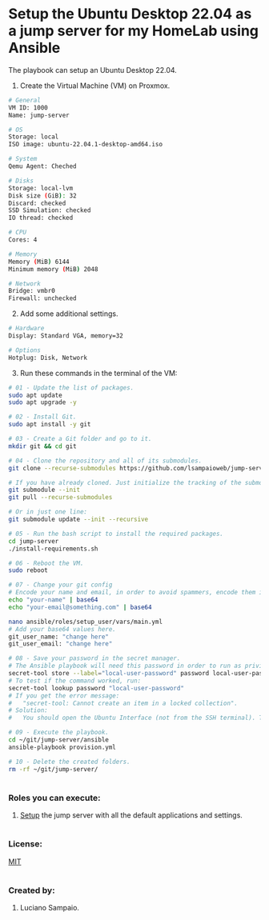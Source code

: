 # Setup the Ubuntu Desktop 22.04 as a jump server for my HomeLab using Ansible

The playbook can setup an Ubuntu Desktop 22.04.

1. Create the Virtual Machine (VM) on Proxmox.
```bash
# General
VM ID: 1000
Name: jump-server

# OS
Storage: local
ISO image: ubuntu-22.04.1-desktop-amd64.iso

# System
Qemu Agent: Cheched

# Disks
Storage: local-lvm
Disk size (GiB): 32
Discard: checked
SSD Simulation: checked
IO thread: checked

# CPU
Cores: 4

# Memory
Memory (MiB) 6144
Minimum memory (MiB) 2048

# Network
Bridge: vmbr0
Firewall: unchecked
```

2. Add some additional settings.
```bash
# Hardware
Display: Standard VGA, memory=32

# Options
Hotplug: Disk, Network
```

3. Run these commands in the terminal of the VM:
```bash
# 01 - Update the list of packages.
sudo apt update
sudo apt upgrade -y

# 02 - Install Git.
sudo apt install -y git

# 03 - Create a Git folder and go to it.
mkdir git && cd git

# 04 - Clone the repository and all of its submodules.
git clone --recurse-submodules https://github.com/lsampaioweb/jump-server.git

# If you have already cloned. Just initialize the tracking of the submodules.
git submodule --init
git pull --recurse-submodules

# Or in just one line:
git submodule update --init --recursive

# 05 - Run the bash script to install the required packages.
cd jump-server
./install-requirements.sh

# 06 - Reboot the VM.
sudo reboot

# 07 - Change your git config
# Encode your name and email, in order to avoid spammers, encode them in base64.
echo "your-name" | base64
echo "your-email@something.com" | base64

nano ansible/roles/setup_user/vars/main.yml
# Add your base64 values here.
git_user_name: "change here"
git_user_email: "change here"

# 08 - Save your password in the secret manager.
# The Ansible playbook will need this password in order to run as privileged user.
secret-tool store --label="local-user-password" password local-user-password
# To test if the command worked, run:
secret-tool lookup password "local-user-password"
# If you get the error message:
#   "secret-tool: Cannot create an item in a locked collection".
# Solution:
#   You should open the Ubuntu Interface (not from the SSH terminal). This will "open/unseal/unlock" the secret manager. This issue will soon be resolved by the Ansible Playbook.

# 09 - Execute the playbook.
cd ~/git/jump-server/ansible
ansible-playbook provision.yml

# 10 - Delete the created folders.
rm -rf ~/git/jump-server/
```

#
### Roles you can execute:
1. [Setup](roles/setup_user/README.md) the jump server with all the default applications and settings.

#
### License:

[MIT](LICENSE "MIT License")

#
### Created by:

1. Luciano Sampaio.
